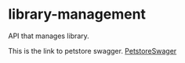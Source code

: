 # library-management
API that manages library.

This is the link to petstore swagger. [PetstoreSwager](https://petstore.swagger.io/?url=https://raw.githubusercontent.com/EspereJonathan/library-management/TD1/docs/api.yml)